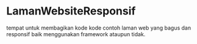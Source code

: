 # LamanWebsiteResponsif
tempat untuk membagikan kode kode contoh laman web yang bagus dan responsif baik menggunakan framework ataupun tidak.

